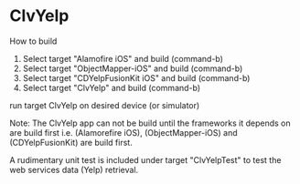 # ClvYelp


How to build
1) Select target "Alamofire iOS" and build (command-b)
2) Select target "ObjectMapper-iOS" and build (command-b)
3) Select target "CDYelpFusionKit iOS" and build (command-b)
4) Select target "ClvYelp" and build (command-b)

run target ClvYelp on desired device (or simulator)

Note:  The ClvYelp app can not be build until the frameworks it depends on are build first i.e. (Alamorefire iOS), (ObjectMapper-iOS) and (CDYelpFusionKit) are build first.


A rudimentary unit test is included under target "ClvYelpTest" to test the web services data (Yelp) retrieval.

